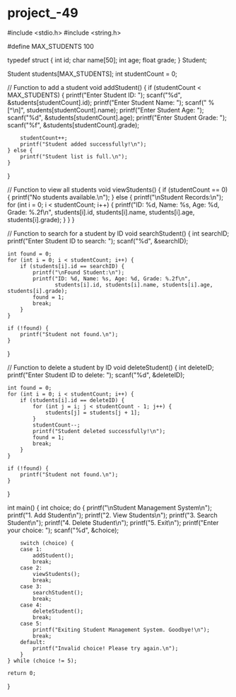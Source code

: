 # project_-49
#include <stdio.h>
#include <string.h>

#define MAX_STUDENTS 100


typedef struct {
    int id;
    char name[50];
    int age;
    float grade;
} Student;

Student students[MAX_STUDENTS];
int studentCount = 0;

// Function to add a student
void addStudent() {
    if (studentCount < MAX_STUDENTS) {
        printf("Enter Student ID: ");
        scanf("%d", &students[studentCount].id);
        printf("Enter Student Name: ");
        scanf(" %[^\n]", students[studentCount].name);
        printf("Enter Student Age: ");
        scanf("%d", &students[studentCount].age);
        printf("Enter Student Grade: ");
        scanf("%f", &students[studentCount].grade);

        studentCount++;
        printf("Student added successfully!\n");
    } else {
        printf("Student list is full.\n");
    }
}

// Function to view all students
void viewStudents() {
    if (studentCount == 0) {
        printf("No students available.\n");
    } else {
        printf("\nStudent Records:\n");
        for (int i = 0; i < studentCount; i++) {
            printf("ID: %d, Name: %s, Age: %d, Grade: %.2f\n",
                   students[i].id, students[i].name, students[i].age, students[i].grade);
        }
    }
}

// Function to search for a student by ID
void searchStudent() {
    int searchID;
    printf("Enter Student ID to search: ");
    scanf("%d", &searchID);

    int found = 0;
    for (int i = 0; i < studentCount; i++) {
        if (students[i].id == searchID) {
            printf("\nFound Student:\n");
            printf("ID: %d, Name: %s, Age: %d, Grade: %.2f\n",
                   students[i].id, students[i].name, students[i].age, students[i].grade);
            found = 1;
            break;
        }
    }

    if (!found) {
        printf("Student not found.\n");
    }
}

// Function to delete a student by ID
void deleteStudent() {
    int deleteID;
    printf("Enter Student ID to delete: ");
    scanf("%d", &deleteID);

    int found = 0;
    for (int i = 0; i < studentCount; i++) {
        if (students[i].id == deleteID) {
            for (int j = i; j < studentCount - 1; j++) {
                students[j] = students[j + 1];
            }
            studentCount--;
            printf("Student deleted successfully!\n");
            found = 1;
            break;
        }
    }

    if (!found) {
        printf("Student not found.\n");
    }
}

int main() {
    int choice;
    do {
        printf("\nStudent Management System\n");
        printf("1. Add Student\n");
        printf("2. View Students\n");
        printf("3. Search Student\n");
        printf("4. Delete Student\n");
        printf("5. Exit\n");
        printf("Enter your choice: ");
        scanf("%d", &choice);

        switch (choice) {
        case 1:
            addStudent();
            break;
        case 2:
            viewStudents();
            break;
        case 3:
            searchStudent();
            break;
        case 4:
            deleteStudent();
            break;
        case 5:
            printf("Exiting Student Management System. Goodbye!\n");
            break;
        default:
            printf("Invalid choice! Please try again.\n");
        }
    } while (choice != 5);

    return 0;
}
